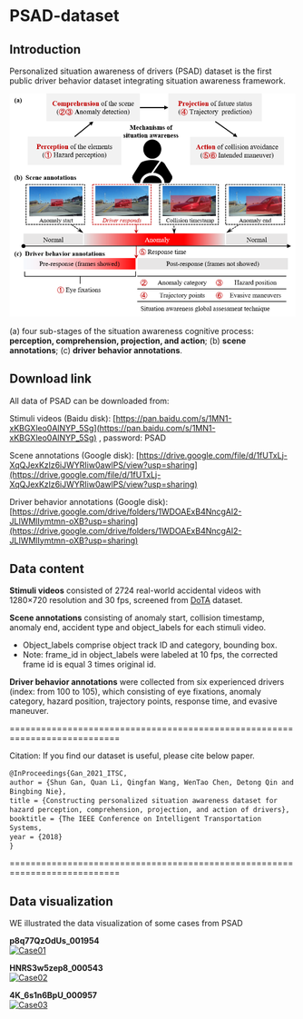 # PSAD-dataset


## Introduction

Personalized situation awareness of drivers (PSAD) dataset is the first public driver behavior dataset integrating situation awareness framework. 


![PSAD](./PSAD.png)

 (a) four sub-stages of the situation awareness cognitive process: **perception, comprehension, projection, and action**; (b) **scene annotations**; (c) **driver behavior annotations**.

## Download link

All data of PSAD can be downloaded from:

Stimuli videos (Baidu disk): [https://pan.baidu.com/s/1MN1-xKBGXleo0AlNYP_5Sg](https://pan.baidu.com/s/1MN1-xKBGXleo0AlNYP_5Sg) , password: PSAD

Scene annotations (Google disk): [https://drive.google.com/file/d/1fUTxLj-XqQJexKzlz6iJWYRIiw0awlPS/view?usp=sharing](https://drive.google.com/file/d/1fUTxLj-XqQJexKzlz6iJWYRIiw0awlPS/view?usp=sharing)

Driver behavior annotations (Google disk): [https://drive.google.com/drive/folders/1WDOAExB4NncgAl2-JLIWMlIymtmn-oXB?usp=sharing](https://drive.google.com/drive/folders/1WDOAExB4NncgAl2-JLIWMlIymtmn-oXB?usp=sharing)



## Data content

**Stimuli videos** consisted of 2724 real-world accidental videos with 1280×720 resolution and 30 fps, screened from [DoTA](https://github.com/MoonBlvd/Detection-of-Traffic-Anomaly) dataset. 

**Scene annotations** consisting of anomaly start, collision timestamp, anomaly end, accident type  and object_labels for each stimuli video.

- Object_labels comprise object track ID and category, bounding box. 
- Note: frame_id in object_labels were labeled at 10 fps,  the corrected frame id is equal 3 times original id. 

**Driver behavior annotations** were collected from six experienced drivers (index: from 100 to 105), which consisting of eye fixations, anomaly category, hazard position, trajectory points, response time, and evasive maneuver. 

===========================================================================

Citation:
If you find our dataset is useful, please cite below paper.

	@InProceedings{Gan_2021_ITSC,
	author = {Shun Gan, Quan Li, Qingfan Wang, WenTao Chen, Detong Qin and Bingbing Nie},
	title = {Constructing personalized situation awareness dataset for hazard perception, comprehension, projection, and action of drivers},
	booktitle = {The IEEE Conference on Intelligent Transportation Systems,
	year = {2018}
	}
	
===========================================================================

## Data visualization
WE illustrated the data visualization of some cases from PSAD 

**p8q77QzOdUs_001954**  
[![Case01](https://img.youtube.com/vi/nUZdKIi9ENA/0.jpg)](https://www.youtube.com/watch?v=nUZdKIi9ENA "Case01")


**HNRS3w5zep8_000543**  
[![Case02](https://img.youtube.com/vi/_gFvLCdZtU0/0.jpg)](https://www.youtube.com/watch?v=_gFvLCdZtU0 "Case02")

**4K_6s1n6BpU_000957**  
[![Case03](https://img.youtube.com/vi/t_vDuzd10BY/0.jpg)](https://www.youtube.com/watch?v=t_vDuzd10BY "Case03")
